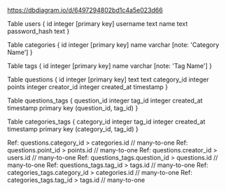 https://dbdiagram.io/d/6497294802bd1c4a5e023d66

Table users {
  id integer [primary key]
  username text
  name text
  password_hash text
}

Table categories {
  id integer [primary key]
  name varchar [note: 'Category Name']
}

Table tags {
  id integer [primary key]
  name varchar [note: 'Tag Name']
}

Table questions {
  id integer [primary key]
  text text
  category_id integer
  points integer
  creator_id integer
  created_at timestamp
}

Table questions_tags {
  question_id integer
  tag_id integer
  created_at timestamp
  primary key (question_id, tag_id)
}

Table categories_tags {
  category_id integer
  tag_id integer
  created_at timestamp
  primary key (category_id, tag_id)
}



Ref: questions.category_id > categories.id // many-to-one
Ref: questions.point_id > points.id // many-to-one
Ref: questions.creator_id > users.id // many-to-one
Ref: questions_tags.question_id > questions.id // many-to-one
Ref: questions_tags.tag_id > tags.id // many-to-one
Ref: categories_tags.category_id > categories.id // many-to-one
Ref: categories_tags.tag_id > tags.id // many-to-one


